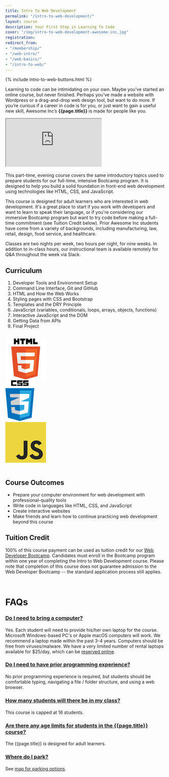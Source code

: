 ```yaml
---
title: Intro To Web Development
permalink: "/intro-to-web-development/"
layout: course
description: Your First Step in Learning To Code
cover: "/img/intro-to-web-development-awesome-inc.jpg"
registration: 
redirect_from:
- "/membership/"
- "/web-intro/"
- "/web-basics/"
- "/intro-to-web/"
---
```


{% include intro-to-web-buttons.html %}

Learning to code can be intimidating on your own. Maybe you’ve started an online course, but never finished. Perhaps you’ve made a website with Wordpress or a drag-and-drop web design tool, but want to do more. If you’re curious if a career in code is for you, or just want to gain a useful new skill, Awesome Inc’s **{{page.title}}** is made for people like you.

<div class="embed-responsive embed-responsive-16by9"><iframe class="embed-responsive-item" src="https://www.youtube.com/embed/8IryuzzI2DA?rel=0&amp;controls=0"></iframe></div>

This part-time, evening course covers the same introductory topics used to prepare students for our full-time, intensive Bootcamp program. It is designed to help you build a solid foundation in front-end web development using technologies like HTML, CSS, and JavaScript.

This course is designed for adult learners who are interested in web development. It's a great place to start if you work with developers and want to learn to speak their language, or if you're considering our immersive Bootcamp program but want to try code before making a full-time commitment (see Tuition Credit below). Prior Awesome Inc students have come from a variety of backgrounds, including manufacturing, law, retail, design, food service, and healthcare.

Classes are two nights per week, two hours per night, for nine weeks. In addition to in-class hours, our instructional team is available remotely for Q&A throughout the week via Slack.

## Curriculum

1. Developer Tools and Environment Setup
2. Command Line Interface, Git and GitHub
3. HTML and How the Web Works
4. Styling pages with CSS and Bootstrap
5. Templates and the DRY Principle
6. JavaScript (variables, conditionals, loops, arrays, objects, functions)
7. Interactive JavaScript and the DOM
8. Getting Data from APIs
9. Final Project

<br>

<div class="row">
  <div class="col-xs-4"><img src="/img/logos/logo-html.png" alt="HTML logo" class="img-responsive center-block"></div>
  <div class="col-xs-4"><img src="/img/logos/logo-css.png" alt="CSS logo" class="img-responsive center-block"></div>
  <div class="col-xs-4"><img src="/img/logos/logo-js.png" alt="JavaScript logo" class="img-responsive center-block"></div>
</div>

<br>

## Course Outcomes

- Prepare your computer environment for web development with professional-quality tools
- Write code in languages like HTML, CSS, and JavaScript
- Create interactive websites
- Make friends and learn how to continue practicing web development beyond this course

## Tuition Credit

100% of this course payment can be used as tuition credit for our [Web Developer Bootcamp](/bootcamp/). Candidates must enroll in the Bootcamp program within one year of completing the Intro to Web Development course. Please note that completion of this course does not guarantee admission to the Web Developer Bootcamp -- the standard application process still applies.

<br>

<div> <!-- container?-->
    <h1 style="font-weight:bold;">FAQs</h1>
    <div class="panel-group" id="accordion" role="tablist" aria-multiselectable="true">
      <div class="panel panel-default"> <!-- QUESTION 1 -->
        <div class="panel-heading" role="tab" id="headingOne">
          <h4 class="panel-title">
            <a role="button" data-toggle="collapse" data-parent="#accordion" href="#collapseOne" aria-expanded="true" aria-controls="collapseOne">
              <h3>Do I need to bring a computer?</h3>
            </a>
          </h4>
        </div>
<div id="collapseOne" class="panel-collapse collapse in" role="tabpanel" aria-labelledby="headingOne">
<div class="panel-body">
<p>Yes. Each student will need to provide his/her own laptop for the course. Microsoft Windows-based PC's or Apple macOS computers will work. We recommend a laptop made within the past 3-4 years. Computers should be free from viruses/malware. We have a very limited number of rental laptops available for $25/day, which can be <a href="https://squareup.com/market/awesome-inc/laptop-rental/">reserved online</a>.</p>
</div></div>
<div class="panel panel-default"> <!-- QUESTION 2 -->
    <div class="panel-heading" role="tab" id="headingTwo">
    <h4 class="panel-title">
    <a class="collapsed" role="button" data-toggle="collapse" data-parent="#accordion" href="#collapseTwo" aria-expanded="false" aria-controls="collapseTwo">
    <h3>Do I need to have prior programming experience?</h3>
  </a>
</h4>
</div>
<div id="collapseTwo" class="panel-collapse collapse" role="tabpanel" aria-labelledby="headingTwo">
  <div class="panel-body">
    <p>No prior programming experience is required, but students should be comfortable typing, navigating a file / folder structure, and using a web browser.</p>
  </div>
</div>
</div>
<div class="panel panel-default"> <!-- QUESTION 3 -->
  <div class="panel-heading" role="tab" id="headingThree">
    <h4 class="panel-title">
      <a class="collapsed" role="button" data-toggle="collapse" data-parent="#accordion" href="#collapseThree" aria-expanded="false" aria-controls="collapseThree">
        <h3>How many students will there be in my class?</h3>
      </a>
    </h4>
  </div>
  <div id="collapseThree" class="panel-collapse collapse" role="tabpanel" aria-labelledby="headingThree">
    <div class="panel-body">
      <p>This course is capped at 16 students.</p>
    </div>
  </div>
</div>
<div class="panel panel-default"> <!-- QUESTION 4 -->
  <div class="panel-heading" role="tab" id="headingFour">
    <h4 class="panel-title">
      <a class="collapsed" role="button" data-toggle="collapse" data-parent="#accordion" href="#collapseFour" aria-expanded="false" aria-controls="collapseFour">
        <h3>Are there any age limits for students in the {{page.title}} course?</h3>
      </a>
    </h4>
  </div>
  <div id="collapseFour" class="panel-collapse collapse" role="tabpanel" aria-labelledby="headingFour">
    <div class="panel-body">
      <p>The {{page.title}} is designed for adult learners.</p>
    </div>
  </div>
</div>
<div class="panel panel-default"> <!-- QUESTION 5 -->
  <div class="panel-heading" role="tab" id="headingFive">
    <h4 class="panel-title">
      <a class="collapsed" role="button" data-toggle="collapse" data-parent="#accordion" href="#collapseFive" aria-expanded="false" aria-controls="collapseFive">
        <h3>Where do I park?</h3>
      </a>
    </h4>
  </div>
  <div id="collapseFive" class="panel-collapse collapse" role="tabpanel" aria-labelledby="headingFive">
    <div class="panel-body">
      <p>See <a href="https://www.awesomeinc.org/parking/">map for parking options</a>.</p>
    </div>
  </div>
</div>
</div> <!-- panel-group -->
</div>
</div> <!-- /container -->

<!--Eventbrite generated ticket form widget-->
<div id="eventbrite-widget-container"></div>

<script src="https://www.eventbrite.com/static/widgets/eb_widgets.js"></script>

<script type="text/javascript">
    var exampleCallback = function() {
        console.log('Order complete!');
    };

    window.EBWidgets.createWidget({
        // Required
        widgetType: 'checkout',
        eventId: '43177926340',
        iframeContainerId: 'eventbrite-widget-container',

        // Optional
        iframeContainerHeight: 506,  // Widget height in pixels. Defaults to a minimum of 425px if not provided
        onOrderComplete: exampleCallback  // Method called when an order has successfully completed
    });
</script>
